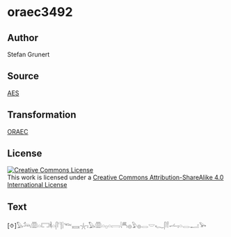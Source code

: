 # oraec3492

## Author

Stefan Grunert

## Source

[AES](https://github.com/simondschweitzer/aes)

## Transformation

[ORAEC](https://oraec.github.io/)

## License

<a rel="license" href="http://creativecommons.org/licenses/by-sa/4.0/"><img alt="Creative Commons License" style="border-width:0" src="https://i.creativecommons.org/l/by-sa/4.0/88x31.png" /></a><br />This work is licensed under a <a rel="license" href="http://creativecommons.org/licenses/by-sa/4.0/">Creative Commons Attribution-ShareAlike 4.0 International License</a>

## Text

[⯑]𓅃𓃢𓏃𓏏𓉐𓌞𓏏𓋴𓊹𓍛𓆝𓈘𓇼𓏤𓅃𓏃𓏏𓊪𓏏𓇯𓇋𓄪𓐍𓅱𓐍𓂋𓎟𓆑𓋴𓍋𓌡𓏤𓏏𓂋𓂝𓅨<br>
